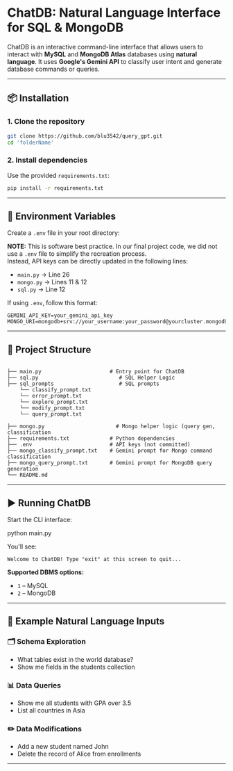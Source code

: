 # ChatDB: Natural Language Interface for SQL & MongoDB

ChatDB is an interactive command-line interface that allows users to interact with **MySQL** and **MongoDB Atlas** databases using **natural language**. It uses **Google's Gemini API** to classify user intent and generate database commands or queries.

---

## 📦 Installation

### 1. Clone the repository
```bash
git clone https://github.com/blu3542/query_gpt.git
cd 'folderName'
```

### 2. Install dependencies
Use the provided `requirements.txt`:
```bash
pip install -r requirements.txt
```

---

## 🔐 Environment Variables

Create a `.env` file in your root directory:

**NOTE:** This is software best practice. In our final project code, we did not use a `.env` file to simplify the recreation process.  
Instead, API keys can be directly updated in the following lines:
- `main.py` → Line 26  
- `mongo.py` → Lines 11 & 12  
- `sql.py` → Line 12  

If using `.env`, follow this format:
```env
GEMINI_API_KEY=your_gemini_api_key
MONGO_URI=mongodb+srv://your_username:your_password@yourcluster.mongodb.net/
```

---

## 📁 Project Structure

```

├── main.py                      # Entry point for ChatDB
├── sql.py                          # SQL Helper Logic
├── sql_prompts                     # SQL prompts
    └── classify_prompt.txt
    └── error_prompt.txt
    └── explore_prompt.txt
    └── modify_prompt.txt
    └── query_prompt.txt
  
├── mongo.py                       # Mongo helper logic (query gen, classification
├── requirements.txt             # Python dependencies
├── .env                         # API keys (not committed)
├── mongo_classify_prompt.txt    # Gemini prompt for Mongo command classification
├── mongo_query_prompt.txt       # Gemini prompt for MongoDB query generation
└── README.md
```

---

## ▶️ Running ChatDB

Start the CLI interface:

python main.py


You'll see:
```
Welcome to ChatDB! Type "exit" at this screen to quit...
```

**Supported DBMS options:**
- `1` – MySQL  
- `2` – MongoDB

---

## 💬 Example Natural Language Inputs

### 🗂️ Schema Exploration
- What tables exist in the world database?
- Show me fields in the students collection

### 📊 Data Queries
- Show me all students with GPA over 3.5
- List all countries in Asia

### ✏️ Data Modifications
- Add a new student named John
- Delete the record of Alice from enrollments

---
